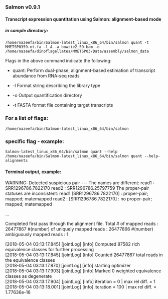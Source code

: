 ### Salmon v0.9.1

#### Transcript expression quantitation using Salmon: alignment-based mode

##### in sample directory:

```
/home/nazeefa/bin/Salmon-latest_linux_x86_64/bin/salmon quant -t MMETSP0359.nt.fa -l A -a bowtie2_59.bam -o /home/nazeefa/dinoflagellates/MMETSP03/Data/assembly/salmon_data
```
Flags in the above command indicate the following:

* quant: Perform dual-phase, alignment-based estimation of
transcript abundance from RNA-seq reads

* -l Format string describing the library type
* -o Output quantification directory
* -t FASTA format file containing target transcripts

### For a list of flags:
```
/home/nazeefa/bin/Salmon-latest_linux_x86_64/bin/salmon
```
### specific flag - example:
```
Salmon-latest_linux_x86_64/bin/salmon quant --help
/home/nazeefa/bin/Salmon-latest_linux_x86_64/bin/salmon quant --help-alignments
```
#### Terminal output, example:

WARNING: Detected suspicious pair --- 
    The names are different:
    read1 : SRR1296786.7822170
    read2 : SRR1296786.25797759
    The proper-pair statuses are inconsistent:
read1 [SRR1296786.7822170] : proper-pair; mapped; matemapped
read2 : [SRR1296786.7822170] : no proper-pair; mapped; matemapped

...

Completed first pass through the alignment file.
Total # of mapped reads : 26477867
#(number) of uniquely mapped reads : 26477866
#(number) ambiguously mapped reads : 1

[2018-05-04 03:13:17.845] [jointLog] [info] Computed 87582 rich equivalence classes for further processing <br>
[2018-05-04 03:13:17.845] [jointLog] [info] Counted 26477867 total reads in the equivalence classes <br>
[2018-05-04 03:13:17.870] [jointLog] [info] starting optimizer <br>
[2018-05-04 03:13:17.903] [jointLog] [info] Marked 0 weighted equivalence classes as degenerate <br>
[2018-05-04 03:13:17.904] [jointLog] [info] iteration = 0 | max rel diff. = 1 <br>
[2018-05-04 03:13:18.001] [jointLog] [info] iteration = 100 | max rel diff. = 1.77636e-16 <br>
